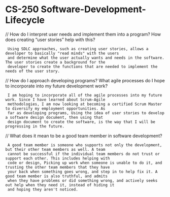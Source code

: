 # CS-250 Software-Development-Lifecycle

// How do I interpret user needs and implement them into a program? How does creating “user stories” help with this?

     Using SDLC approaches, such as creating user stories, allows a developer to basically "read minds" with the users
     and determine what the user actually wants and needs in the software. The user stories create a background for the
     developer to create the functions that are needed to implement the needs of the user story.
     
// How do I approach developing programs? What agile processes do I hope to incorporate into my future development work?
     
     I am hoping to incorporate all of the agile processes into my future work. Since I have learned about Scrum-Agile
     methodologies, I am now looking at becoming a certified Scrum Master to diversify my employment opportunities. As
     far as developing programs, Using the idea of user stories to develop a software design document, then using that
     design document to create the software, is the way that I will be progressing in the future.
     
// What does it mean to be a good team member in software development?
  
     A good team member is someone who supports not only the development, but their other team members as well. A team 
     cannot be successful if the individual team members do not trust or support each other. This includes helping with
     code or design, Picking up work when someone is unable to do it, and trusting the other team members that they have
     your back when something goes wrong, and step in to help fix it. A good team member is also truthful, and admits
     when they have problems or did something wrong, and actively seeks out help when they need it, instead of hiding it
     and hoping they aren't noticed.
